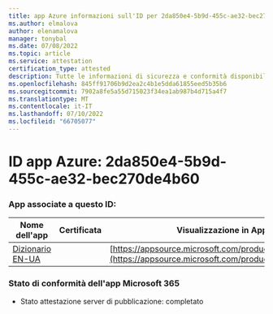 ```yaml
---
title: app Azure informazioni sull'ID per 2da850e4-5b9d-455c-ae32-bec270de4b60
ms.author: elmalova
author: elenamalova
manager: tonybal
ms.date: 07/08/2022
ms.topic: article
ms.service: attestation
certification_type: attested
description: Tutte le informazioni di sicurezza e conformità disponibili per 2da850e4-5b9d-455c-ae32-bec270de4b60.
ms.openlocfilehash: 845ff91706b9d2ea2c4b1e5dda61855eed5b35b6
ms.sourcegitcommit: 7902a8fe5a55d715023f34ea1ab987b4d715a4f7
ms.translationtype: MT
ms.contentlocale: it-IT
ms.lasthandoff: 07/10/2022
ms.locfileid: "66705077"
---
```

# <a name="azure-app-id-2da850e4-5b9d-455c-ae32-bec270de4b60"></a>ID app Azure: 2da850e4-5b9d-455c-ae32-bec270de4b60


### <a name="apps-associated-with-this-id"></a>App associate a questo ID:
| **Nome dell'app** | **Certificata** | **Visualizzazione in AppSource** |
|--------------|---------------|-----------------------|
| [Dizionario EN-UA](../forward/WA200004310.md) |  | [https://appsource.microsoft.com/product/office/WA200004310](https://appsource.microsoft.com/product/office/WA200004310) |

### <a name="microsoft-365-app-compliance-status"></a>Stato di conformità dell'app Microsoft 365
- Stato attestazione server di pubblicazione: completato
